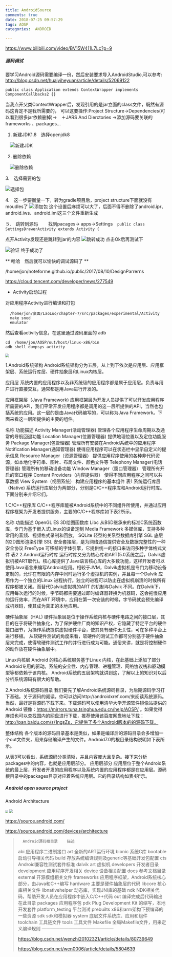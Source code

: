 ```yaml
---
title: AndroidSource
comments: true
date: 2018-07-25 09:57:29
tags: AOSP
categories:  ANDROID

---
```


https://www.bilibili.com/video/BV15W411L7Lc?p=9

##### 源码调试

要学习Android源码需要编译一份，然后安装要求导入AndroidStudio,可以参考:
http://blog.csdn.net/huaiyiheyuan/article/details/52069122

```
public class Application extends ContextWrapper implements ComponentCallbacks2 {}
```
当我点开父类ContextWrapper后，发现引用的是jar立面的class文件，既然有源码这肯定不是我所需要的，
可以这要操作:Project Structure->Dependencies(可以看到很多jar依赖删掉)->　＋JARS And Dierctories ->添加源码要关联的frameworks 、packages...

1. 新建JDK1.8　选择openjdk8

　![新建JDK](AndroidSource/DeepinScrot_aosp1.png)



2. 删除依赖

  　![删除依赖](AndroidSource/DeepinScrot_aosp5.png)

  

3.　选择需要的包

![选择包](AndroidSource/DeepinScrot_aosp.png)

4.　这一步要衡量一下，转为gradle项目后，project structure下面就没有moudles了
 ![添加包](AndroidSource/DeepinScrot_aosp2.png)
    这个设置后麻烦可以大了，后面不得不删除了android.ipr、android.iws、android.iml这三个文件重新生成

５.　跳转到源码
　　找到pacages-> apps->Settings　`public class SettingsDrawerActivity extends Activity {`

  点开Activity发现还是跳转到jar的内容
  ![跳转成功](AndroidSource/DeepinScrot_aosp6.png) 点击Ok后再测试下

  ![验证](AndroidSource/DeepinScrot_aosp7.png)
  终于成功了

** 哈哈　然后就可以愉快的调试源码了
**

/home/jon/noteforme.github.io/public/2017/08/10/DesignParrerns

https://cloud.tencent.com/developer/news/277549

* Activity启动过程

 对应用程序Activity进行编译和打包

      /home/jon/桌面/LaoLuo/chapter-7/src/packages/experimental/Activity
      make snod
      emulator

然后查看activity信息，在这里通过源码里面的 adb

    cd  /home/jon/AOSP/out/host/linux-x86/bin
    adb shell dumpsys activity



> 	



<img src="https://img-blog.csdn.net/20170123173332254?watermark/2/text/aHR0cDovL2Jsb2cuY3Nkbi5uZXQvaXRhY2hpODU=/font/5a6L5L2T/fontsize/400/fill/I0JBQkFCMA==/dissolve/70/gravity/SouthEast" style="zoom: 67%;" />



1.Android系统架构
Android系统架构分为五层，从上到下依次是应用层、应用框架层、系统运行库层、硬件抽象层和Linux内核层。

应用层
系统内置的应用程序以及非系统级的应用程序都是属于应用层。负责与用户进行直接交互，通常都是用Java进行开发的。

应用框架层（Java Framework)
应用框架层为开发人员提供了可以开发应用程序所需要的API，我们平常开发应用程序都是调用的这一层所提供的API，当然也包括系统的应用。这一层的是由Java代码编写的，可以称为Java Framework。下面来看这一层所提供的主要的组件。

名称	功能描述
Activity Manager(活动管理器)	管理各个应用程序生命周期以及通常的导航回退功能
Location Manager(位置管理器)	提供地理位置以及定位功能服务
Package Manager(包管理器)	管理所有安装在Android系统中的应用程序
Notification Manager(通知管理器)	使得应用程序可以在状态栏中显示自定义的提示信息
Resource Manager（资源管理器）	提供应用程序使用的各种非代码资源，如本地化字符串、图片、布局文件、颜色文件等
Telephony Manager(电话管理器)	管理所有的移动设备功能
Window Manager（窗口管理器）	管理所有开启的窗口程序
Content Providers（内容提供器）	使得不同应用程序之间可以共享数据
View System（视图系统）	构建应用程序的基本组件
表1
系统运行库层（Native)
系统运行库层分为两部分，分别是C/C++程序库和Android运行时库。下面分别来介绍它们。

1.C/C++程序库
C/C++程序库能被Android系统中的不同组件所使用，并通过应用程序框架为开发者提供服务，主要的C/C++程序库如下表2所示。

名称	功能描述
OpenGL ES	3D绘图函数库
Libc	从BSD继承来的标准C系统函数库，专门为基于嵌入式Linux的设备定制
Media Framework	多媒体库，支持多种常用的音频、视频格式录制和回放。
SQLite	轻型的关系型数据库引擎
SGL	底层的2D图形渲染引擎
SSL	安全套接层，是为网络通信提供安全及数据完整性的一种安全协议
FreeType	可移植的字体引擎，它提供统一的接口来访问多种字体格式文件
表2
2.Android运行时库
运行时库又分为核心库和ART(5.0系统之后，Dalvik虚拟机被ART取代)。核心库提供了Java语言核心库的大多数功能，这样开发者可以使用Java语言来编写Android应用。相较于JVM，Dalvik虚拟机是专门为移动设备定制的，允许在有限的内存中同时运行多个虚拟机的实例，并且每一个Dalvik 应用作为一个独立的Linux 进程执行。独立的进程可以防止在虚拟机崩溃的时候所有程序都被关闭。而替代Dalvik虚拟机的ART 的机制与Dalvik 不同。在Dalvik下，应用每次运行的时候，字节码都需要通过即时编译器转换为机器码，这会拖慢应用的运行效率，而在ART 环境中，应用在第一次安装的时候，字节码就会预先编译成机器码，使其成为真正的本地应用。

硬件抽象层（HAL)
硬件抽象层是位于操作系统内核与硬件电路之间的接口层，其目的在于将硬件抽象化，为了保护硬件厂商的知识产权，它隐藏了特定平台的硬件接口细节，为操作系统提供虚拟硬件平台，使其具有硬件无关性，可在多种平台上进行移植。 从软硬件测试的角度来看，软硬件的测试工作都可分别基于硬件抽象层来完成，使得软硬件测试工作的并行进行成为可能。通俗来讲，就是将控制硬件的动作放在硬件抽象层中。

Linux内核层
Android 的核心系统服务基于Linux 内核，在此基础上添加了部分Android专用的驱动。系统的安全性、内存管理、进程管理、网络协议栈和驱动模型等都依赖于该内核。
Android系统的五层架构就讲到这，了解以上的知识对以后分析系统源码有很大的帮助。

2.Android系统源码目录
我们要先了解Android系统源码目录，为后期源码学习打下基础。关于源码的阅读，你可以访问http://androidxref.com/来阅读系统源码。当然，最好是将源码下载下来。下载源码可以使用清华大学开源软件镜像站提供的Android 镜像：https://mirrors.tuna.tsinghua.edu.cn/help/AOSP/ 。如果觉得麻烦也可以查找国内的网盘进行下载，推荐使用该百度网盘地址下载：http://pan.baidu.com/s/1ngsZs，它提供了多个Android版本的的源码下载。

整体结构
各个版本的源码目录基本是类似，如果是编译后的源码目录会多增加一个out文件夹，用来存储编译产生的文件。Android7.0的根目录结构说明如下表所示。



从表3可以看出，系统源码分类清晰，并且内容庞大且复杂。接下来分析packages中的内容，也就是应用层部分。
应用层部分
应用层位于整个Android系统的最上层，开发者开发的应用程序以及系统内置的应用程序都是在应用层。源码根目录中的packages目录对应着系统应用层。它的目录结构如表4所示。





##### Android open source project	

##### 			

Android Architecture

<img src="AndroidSource/android_stack_720.png" style="zoom:50%;" />         <img src="AndroidSource/ape_fwk_all.png" style="zoom: 67%;" />

https://source.android.com/							

 https://source.android.com/devices/architecture

> 		Android源码根目录	描述
>	
> 	abi	应用程序二进制接口
> 	art	全新的ART运行环境
> 	bionic	系统C库
> 	bootable	启动引导相关代码
> 	build	存放系统编译规则及generic等基础开发包配置
> 	cts	Android兼容性测试套件标准
> 	dalvik art	虚拟机
> 	developers	开发者目录
> 	development	应用程序开发相关
> 	device	设备相关配置
> 	docs	参考文档目录
> 	external	开源模组相关文件
> 	frameworks	应用程序框架，Android系统核心部分，由Java和C++编写
> 	hardware	主要是硬件抽象层的代码
> 	libcore	核心库相关文件
> 	libnativehelper	动态库，实现JNI库的基础
> 	ndk	NDK相关代码，帮助开发人员在应用程序中嵌入C/C++代码
> 	out	编译完成后代码输出在此目录
> 	packages	应用程序包
> 	pdk	Plug Development Kit 的缩写，本地开发套件
> 	platform_testing	平台测试
> 	prebuilts	x86和arm架构下预编译的一些资源
> 	sdk	sdk和模拟器
> 	system	底层文件系统库、应用和组件
> 	toolchain	工具链文件
> 	tools	工具文件
> 	Makefile	全局Makefile文件，用来定义编译规则
> 	————————————————
>	
> 	https://blog.csdn.net/wenzhi20102321/article/details/80739649
>	
> 	https://blog.csdn.net/wen0006/article/details/5804639

